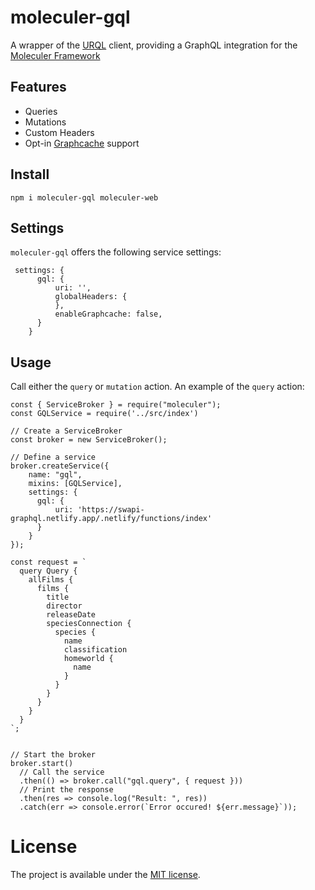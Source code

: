 # moleculer-gql

A wrapper of the [URQL](https://formidable.com/open-source/urql/) client, providing a GraphQL integration for the [Moleculer Framework](https://moleculer.services/)

## Features
- Queries
- Mutations
- Custom Headers
- Opt-in [Graphcache](https://formidable.com/open-source/urql/docs/graphcache/) support

## Install
```
npm i moleculer-gql moleculer-web
```

## Settings
`moleculer-gql` offers the following service settings:
```
 settings: {
      gql: {
          uri: '',
          globalHeaders: {
          },
          enableGraphcache: false,
      }
    }
```

## Usage
Call either the `query` or `mutation` action.  An example of the `query` action:
```
const { ServiceBroker } = require("moleculer");
const GQLService = require('../src/index')

// Create a ServiceBroker
const broker = new ServiceBroker();

// Define a service
broker.createService({
    name: "gql",
    mixins: [GQLService],
    settings: {
      gql: {
          uri: 'https://swapi-graphql.netlify.app/.netlify/functions/index'
      }
    }
});

const request = `
  query Query {
    allFilms {
      films {
        title
        director
        releaseDate
        speciesConnection {
          species {
            name
            classification
            homeworld {
              name
            }
          }
        }
      }
    }
  }
`;


// Start the broker
broker.start()
  // Call the service
  .then(() => broker.call("gql.query", { request }))
  // Print the response
  .then(res => console.log("Result: ", res))
  .catch(err => console.error(`Error occured! ${err.message}`));
```

# License
The project is available under the [MIT license](https://tldrlegal.com/license/mit-license).